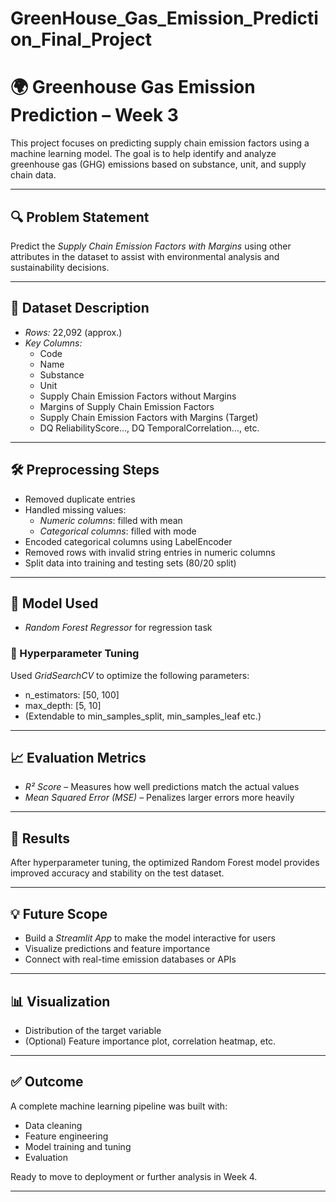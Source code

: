 # GreenHouse_Gas_Emission_Prediction_Final_Project
# 🌍 Greenhouse Gas Emission Prediction – Week 3

This project focuses on predicting supply chain emission factors using a machine learning model. The goal is to help identify and analyze greenhouse gas (GHG) emissions based on substance, unit, and supply chain data.

---

## 🔍 Problem Statement

Predict the *Supply Chain Emission Factors with Margins* using other attributes in the dataset to assist with environmental analysis and sustainability decisions.

---

## 📁 Dataset Description

- *Rows:* 22,092 (approx.)
- *Key Columns:*
  - Code
  - Name
  - Substance
  - Unit
  - Supply Chain Emission Factors without Margins
  - Margins of Supply Chain Emission Factors
  - Supply Chain Emission Factors with Margins (Target)
  - DQ ReliabilityScore..., DQ TemporalCorrelation..., etc.

---

## 🛠️ Preprocessing Steps

- Removed duplicate entries
- Handled missing values:
  - *Numeric columns*: filled with mean
  - *Categorical columns*: filled with mode
- Encoded categorical columns using LabelEncoder
- Removed rows with invalid string entries in numeric columns
- Split data into training and testing sets (80/20 split)

---

## 🤖 Model Used

- *Random Forest Regressor* for regression task

### 🔧 Hyperparameter Tuning

Used *GridSearchCV* to optimize the following parameters:
- n_estimators: [50, 100]
- max_depth: [5, 10]
- (Extendable to min_samples_split, min_samples_leaf etc.)

---

## 📈 Evaluation Metrics

- *R² Score* – Measures how well predictions match the actual values  
- *Mean Squared Error (MSE)* – Penalizes larger errors more heavily

---

## 🧪 Results

After hyperparameter tuning, the optimized Random Forest model provides improved accuracy and stability on the test dataset.

---

## 💡 Future Scope

- Build a *Streamlit App* to make the model interactive for users
- Visualize predictions and feature importance
- Connect with real-time emission databases or APIs

---

## 📊 Visualization

- Distribution of the target variable
- (Optional) Feature importance plot, correlation heatmap, etc.

---

## ✅ Outcome

A complete machine learning pipeline was built with:
- Data cleaning
- Feature engineering
- Model training and tuning
- Evaluation

Ready to move to deployment or further analysis in Week 4.

---
